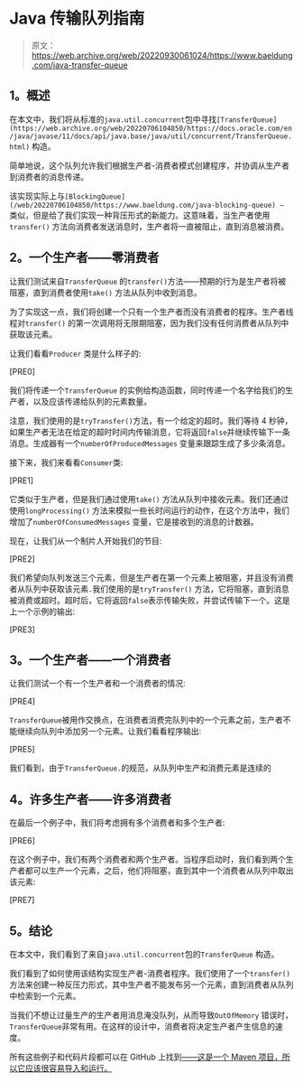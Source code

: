 # Java 传输队列指南

> 原文：<https://web.archive.org/web/20220930061024/https://www.baeldung.com/java-transfer-queue>

## **1。概述**

在本文中，我们将从标准的`java.util.concurrent`包中寻找`[TransferQueue](https://web.archive.org/web/20220706104850/https://docs.oracle.com/en/java/javase/11/docs/api/java.base/java/util/concurrent/TransferQueue.html)` 构造。

简单地说，这个队列允许我们根据生产者-消费者模式创建程序，并协调从生产者到消费者的消息传递。

该实现实际上与`[BlockingQueue](/web/20220706104850/https://www.baeldung.com/java-blocking-queue) –` 类似，但是给了我们实现一种背压形式的新能力。这意味着，当生产者使用`transfer()` 方法向消费者发送消息时，生产者将一直被阻止，直到消息被消费。

## **2。一个生产者——零消费者**

让我们测试来自`TransferQueue` 的`transfer()`方法——预期的行为是生产者将被阻塞，直到消费者使用`take()` 方法从队列中收到消息。

为了实现这一点，我们将创建一个只有一个生产者而没有消费者的程序。生产者线程对`transfer()` 的第一次调用将无限期阻塞，因为我们没有任何消费者从队列中获取该元素。

让我们看看`Producer` 类是什么样子的:

[PRE0]

我们将传递一个`TransferQueue` 的实例给构造函数，同时传递一个名字给我们的生产者，以及应该传递给队列的元素数量。

注意，我们使用的是`tryTransfer()`方法，有一个给定的超时。我们等待 4 秒钟，如果生产者无法在给定的超时时间内传输消息，它将返回`false`并继续传输下一条消息。生成器有一个`numberOfProducedMessages` 变量来跟踪生成了多少条消息。

接下来，我们来看看`Consumer`类:

[PRE1]

它类似于生产者，但是我们通过使用`take()` 方法从队列中接收元素。我们还通过使用`longProcessing()` 方法来模拟一些长时间运行的动作，在这个方法中，我们增加了`numberOfConsumedMessages` 变量，它是接收到的消息的计数器。

现在，让我们从一个制片人开始我们的节目:

[PRE2]

我们希望向队列发送三个元素，但是生产者在第一个元素上被阻塞，并且没有消费者从队列中获取该元素`.`我们使用的是`tryTransfer()` 方法，它将阻塞，直到消息被消费或超时。超时后，它将返回`false`表示传输失败，并尝试传输下一个。这是上一个示例的输出:

[PRE3]

## **3。一个生产者——一个消费者**

让我们测试一个有一个生产者和一个消费者的情况:

[PRE4]

`TransferQueue`被用作交换点，在消费者消费完队列中的一个元素之前，生产者不能继续向队列中添加另一个元素。让我们看看程序输出:

[PRE5]

我们看到，由于`TransferQueue.`的规范，从队列中生产和消费元素是连续的

## **4。许多生产者——许多消费者**

在最后一个例子中，我们将考虑拥有多个消费者和多个生产者:

[PRE6]

在这个例子中，我们有两个消费者和两个生产者。当程序启动时，我们看到两个生产者都可以生产一个元素，之后，他们将阻塞，直到其中一个消费者从队列中取出该元素:

[PRE7]

## **5。结论**

在本文中，我们看到了来自`java.util.concurrent`包的`TransferQueue` 构造。

我们看到了如何使用该结构实现生产者-消费者程序。我们使用了一个`transfer()` 方法来创建一种反压力形式，其中生产者不能发布另一个元素，直到消费者从队列中检索到一个元素。

当我们不想让过量生产的生产者用消息淹没队列，从而导致`OutOfMemory` 错误时，`TransferQueue`非常有用。在这样的设计中，消费者将决定生产者产生信息的速度。

所有这些例子和代码片段都可以在 GitHub 上找到[——这是一个 Maven 项目，所以它应该很容易导入和运行。](https://web.archive.org/web/20220706104850/https://github.com/eugenp/tutorials/tree/master/core-java-modules/core-java-concurrency-collections-2)
